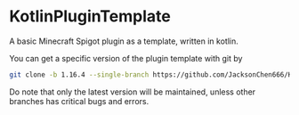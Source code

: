 # KotlinPluginTemplate
A basic Minecraft Spigot plugin as a template, written in kotlin.

You can get a specific version of the plugin template with git by
```bash
git clone -b 1.16.4 --single-branch https://github.com/JacksonChen666/KotlinPluginTemplate.git new-folder-name
```

Do note that only the latest version will be maintained, unless other branches has critical bugs and errors.
